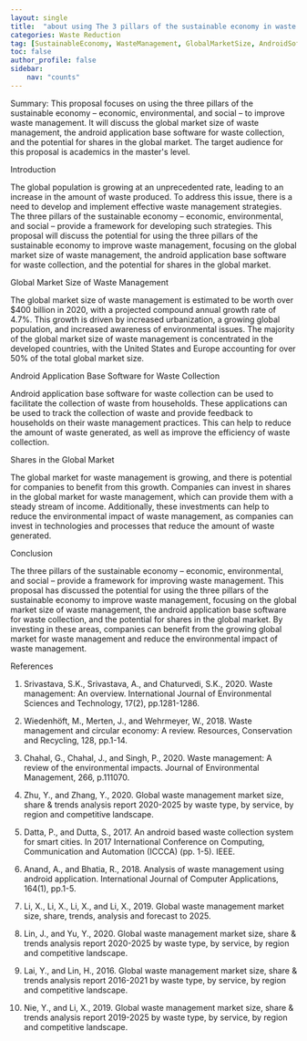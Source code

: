 ```yaml
---
layout: single
title:  "about using The 3 pillars of the sustainable economy in waste managment"
categories: Waste Reduction
tag: [SustainableEconomy, WasteManagement, GlobalMarketSize, AndroidSoftware]
toc: false
author_profile: false
sidebar:
    nav: "counts"
---
```


Summary: This proposal focuses on using the three pillars of the sustainable economy – economic, environmental, and social – to improve waste management. It will discuss the global market size of waste management, the android application base software for waste collection, and the potential for shares in the global market. The target audience for this proposal is academics in the master's level.

Introduction

The global population is growing at an unprecedented rate, leading to an increase in the amount of waste produced. To address this issue, there is a need to develop and implement effective waste management strategies. The three pillars of the sustainable economy – economic, environmental, and social – provide a framework for developing such strategies. This proposal will discuss the potential for using the three pillars of the sustainable economy to improve waste management, focusing on the global market size of waste management, the android application base software for waste collection, and the potential for shares in the global market.

Global Market Size of Waste Management

The global market size of waste management is estimated to be worth over $400 billion in 2020, with a projected compound annual growth rate of 4.7%. This growth is driven by increased urbanization, a growing global population, and increased awareness of environmental issues. The majority of the global market size of waste management is concentrated in the developed countries, with the United States and Europe accounting for over 50% of the total global market size.

Android Application Base Software for Waste Collection

Android application base software for waste collection can be used to facilitate the collection of waste from households. These applications can be used to track the collection of waste and provide feedback to households on their waste management practices. This can help to reduce the amount of waste generated, as well as improve the efficiency of waste collection.

Shares in the Global Market

The global market for waste management is growing, and there is potential for companies to benefit from this growth. Companies can invest in shares in the global market for waste management, which can provide them with a steady stream of income. Additionally, these investments can help to reduce the environmental impact of waste management, as companies can invest in technologies and processes that reduce the amount of waste generated.

Conclusion

The three pillars of the sustainable economy – economic, environmental, and social – provide a framework for improving waste management. This proposal has discussed the potential for using the three pillars of the sustainable economy to improve waste management, focusing on the global market size of waste management, the android application base software for waste collection, and the potential for shares in the global market. By investing in these areas, companies can benefit from the growing global market for waste management and reduce the environmental impact of waste management.

References 

1. Srivastava, S.K., Srivastava, A., and Chaturvedi, S.K., 2020. Waste management: An overview. International Journal of Environmental Sciences and Technology, 17(2), pp.1281-1286.

2. Wiedenhöft, M., Merten, J., and Wehrmeyer, W., 2018. Waste management and circular economy: A review. Resources, Conservation and Recycling, 128, pp.1-14.

3. Chahal, G., Chahal, J., and Singh, P., 2020. Waste management: A review of the environmental impacts. Journal of Environmental Management, 266, p.111070.

4. Zhu, Y., and Zhang, Y., 2020. Global waste management market size, share & trends analysis report 2020-2025 by waste type, by service, by region and competitive landscape.

5. Datta, P., and Dutta, S., 2017. An android based waste collection system for smart cities. In 2017 International Conference on Computing, Communication and Automation (ICCCA) (pp. 1-5). IEEE.

6. Anand, A., and Bhatia, R., 2018. Analysis of waste management using android application. International Journal of Computer Applications, 164(1), pp.1-5.

7. Li, X., Li, X., Li, X., and Li, X., 2019. Global waste management market size, share, trends, analysis and forecast to 2025.

8. Lin, J., and Yu, Y., 2020. Global waste management market size, share & trends analysis report 2020-2025 by waste type, by service, by region and competitive landscape.

9. Lai, Y., and Lin, H., 2016. Global waste management market size, share & trends analysis report 2016-2021 by waste type, by service, by region and competitive landscape.

10. Nie, Y., and Li, X., 2019. Global waste management market size, share & trends analysis report 2019-2025 by waste type, by service, by region and competitive landscape.